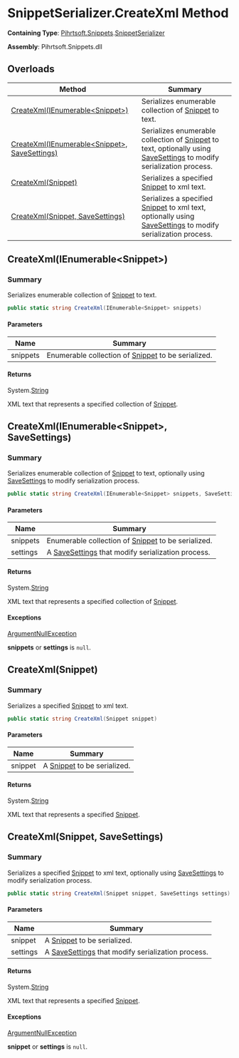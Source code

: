# SnippetSerializer\.CreateXml Method

**Containing Type**: [Pihrtsoft.Snippets](../../README.md)\.[SnippetSerializer](../README.md)

**Assembly**: Pihrtsoft\.Snippets\.dll

## Overloads

| Method | Summary |
| ------ | ------- |
| [CreateXml(IEnumerable\<Snippet>)](#Pihrtsoft_Snippets_SnippetSerializer_CreateXml_System_Collections_Generic_IEnumerable_Pihrtsoft_Snippets_Snippet__) | Serializes enumerable collection of [Snippet](../../Snippet/README.md) to text\. |
| [CreateXml(IEnumerable\<Snippet>, SaveSettings)](#Pihrtsoft_Snippets_SnippetSerializer_CreateXml_System_Collections_Generic_IEnumerable_Pihrtsoft_Snippets_Snippet__Pihrtsoft_Snippets_SaveSettings_) | Serializes enumerable collection of [Snippet](../../Snippet/README.md) to text, optionally using [SaveSettings](../../SaveSettings/README.md) to modify serialization process\. |
| [CreateXml(Snippet)](#Pihrtsoft_Snippets_SnippetSerializer_CreateXml_Pihrtsoft_Snippets_Snippet_) | Serializes a specified [Snippet](../../Snippet/README.md) to xml text\. |
| [CreateXml(Snippet, SaveSettings)](#Pihrtsoft_Snippets_SnippetSerializer_CreateXml_Pihrtsoft_Snippets_Snippet_Pihrtsoft_Snippets_SaveSettings_) | Serializes a specified [Snippet](../../Snippet/README.md) to xml text, optionally using [SaveSettings](../../SaveSettings/README.md) to modify serialization process\. |

## CreateXml\(IEnumerable\<Snippet>\)<a name="Pihrtsoft_Snippets_SnippetSerializer_CreateXml_System_Collections_Generic_IEnumerable_Pihrtsoft_Snippets_Snippet__"></a>

### Summary

Serializes enumerable collection of [Snippet](../../Snippet/README.md) to text\.

```csharp
public static string CreateXml(IEnumerable<Snippet> snippets)
```

#### Parameters

| Name | Summary |
| ---- | ------- |
| snippets | Enumerable collection of [Snippet](../../Snippet/README.md) to be serialized\. |

#### Returns

System\.[String](https://docs.microsoft.com/en-us/dotnet/api/system.string)

XML text that represents a specified collection of [Snippet](../../Snippet/README.md)\.

## CreateXml\(IEnumerable\<Snippet>, SaveSettings\)<a name="Pihrtsoft_Snippets_SnippetSerializer_CreateXml_System_Collections_Generic_IEnumerable_Pihrtsoft_Snippets_Snippet__Pihrtsoft_Snippets_SaveSettings_"></a>

### Summary

Serializes enumerable collection of [Snippet](../../Snippet/README.md) to text, optionally using [SaveSettings](../../SaveSettings/README.md) to modify serialization process\.

```csharp
public static string CreateXml(IEnumerable<Snippet> snippets, SaveSettings settings)
```

#### Parameters

| Name | Summary |
| ---- | ------- |
| snippets | Enumerable collection of [Snippet](../../Snippet/README.md) to be serialized\. |
| settings | A [SaveSettings](../../SaveSettings/README.md) that modify serialization process\. |

#### Returns

System\.[String](https://docs.microsoft.com/en-us/dotnet/api/system.string)

XML text that represents a specified collection of [Snippet](../../Snippet/README.md)\.

#### Exceptions

[ArgumentNullException](https://docs.microsoft.com/en-us/dotnet/api/system.argumentnullexception)

**snippets** or **settings** is `null`\.

## CreateXml\(Snippet\)<a name="Pihrtsoft_Snippets_SnippetSerializer_CreateXml_Pihrtsoft_Snippets_Snippet_"></a>

### Summary

Serializes a specified [Snippet](../../Snippet/README.md) to xml text\.

```csharp
public static string CreateXml(Snippet snippet)
```

#### Parameters

| Name | Summary |
| ---- | ------- |
| snippet | A [Snippet](../../Snippet/README.md) to be serialized\. |

#### Returns

System\.[String](https://docs.microsoft.com/en-us/dotnet/api/system.string)

XML text that represents a specified [Snippet](../../Snippet/README.md)\.

## CreateXml\(Snippet, SaveSettings\)<a name="Pihrtsoft_Snippets_SnippetSerializer_CreateXml_Pihrtsoft_Snippets_Snippet_Pihrtsoft_Snippets_SaveSettings_"></a>

### Summary

Serializes a specified [Snippet](../../Snippet/README.md) to xml text, optionally using [SaveSettings](../../SaveSettings/README.md) to modify serialization process\.

```csharp
public static string CreateXml(Snippet snippet, SaveSettings settings)
```

#### Parameters

| Name | Summary |
| ---- | ------- |
| snippet | A [Snippet](../../Snippet/README.md) to be serialized\. |
| settings | A [SaveSettings](../../SaveSettings/README.md) that modify serialization process\. |

#### Returns

System\.[String](https://docs.microsoft.com/en-us/dotnet/api/system.string)

XML text that represents a specified [Snippet](../../Snippet/README.md)\.

#### Exceptions

[ArgumentNullException](https://docs.microsoft.com/en-us/dotnet/api/system.argumentnullexception)

**snippet** or **settings** is `null`\.

